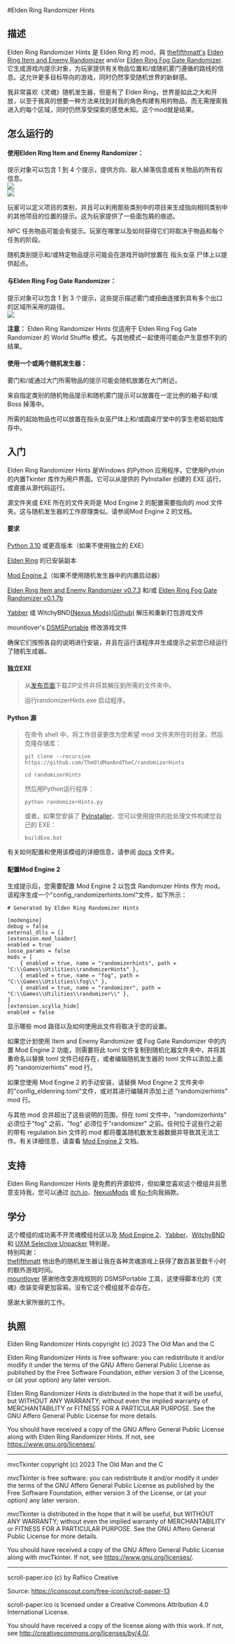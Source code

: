 #Elden Ring Randomizer Hints  
  
## 描述  
  
Elden Ring Randomizer Hints 是 Elden Ring 的 mod，與 [thefifthmatt's](https://www.nexusmods.com/eldenring/users/58426171) [Elden Ring Item and Enemy Randomizer](https://www.nexusmods.com/eldenring/mods/428) and/or [Elden Ring Fog Gate Randomizer](https://www.nexusmods.com/eldenring/mods/3295).它生成游戏内提示对象，为玩家提供有关物品位置和/或随机雾门遵循的路线的信息。这允许更多目标导向的游戏，同时仍然享受随机世界的新鲜感。  
  
我非常喜欢《灵魂》随机发生器，但是有了 Elden Ring，世界是如此之大和开放，以至于我真的想要一种方法来找到对我的角色构建有用的物品，而无需搜索我进入的每个区域，同时仍然享受探索的感觉未知。这个mod就是结果。  
  
## 怎么运行的  
  
#### 使用Elden Ring Item and Enemy Randomizer：  
  
提示对象可以包含 1 到 4 个提示，提供方向、敌人掉落信息或有关物品的所有权信息。  
![](images/itemHint1_zhocn.png)  
![](images/itemHint2_zhocn.png)  
  
玩家可以定义项目的类别，并且可以利用那些类别中的项目来生成指向相同类别中的其他项目的位置的提示。这为玩家提供了一些面包屑的痕迹。  
  
NPC 任务物品可能会有提示。玩家在哪里以及如何获得它们将取决于物品和每个任务的阶段。  
  
随机类别提示和/或特定物品提示可能会在游戏开始时放置在 指头女巫 尸体上以提供起点。  
  
#### 与Elden Ring Fog Gate Randomizer：  
  
提示对象可以包含 1 到 3 个提示，这些提示描述雾门或扭曲连接到具有多个出口的区域所采用的路径。  
![](images/fogHint1_zhocn.png)  
  
**注意：** Elden Ring Randomizer Hints 仅适用于 Elden Ring Fog Gate Randomizer 的 World Shuffle 模式。与其他模式一起使用可能会产生意想不到的结果。  
  
#### 使用一个或两个随机发生器：  
  
雾门和/或通过大门所需物品的提示可能会随机放置在大门附近。  
  
来自指定类别的随机物品提示和随机雾门提示可以放置在一定比例的箱子和/或 Boss 掉落中。  
  
所需的起始物品也可以放置在指头女巫尸体上和/或圆桌厅堂中的孪生老妪初始库存中。  
  
## 入门  
  
Elden Ring Randomizer Hints 是Windows 的Python 应用程序，它使用Python 的内置Tkinter 库作为用户界面。它可以从提供的 PyInstaller 创建的 EXE 运行，或直接从源代码运行。  
  
源文件夹或 EXE 所在的文件夹将是 Mod Engine 2 的配置需要指向的 mod 文件夹。这与随机发生器的工作原理类似。请参阅Mod Engine 2 的文档。  
  
#### 要求  
  
[Python 3.10](https://www.python.org) 或更高版本（如果不使用独立的 EXE）  
   
[Elden Ring](https://store.steampowered.com/app/1245620/ELDEN_RING/) 的已安装副本  
   
[Mod Engine 2](https://github.com/soulsmods/ModEngine2)（如果不使用随机发生器中的内置启动器）  
  
[Elden Ring Item and Enemy Randomizer v0.7.3](https://www.nexusmods.com/eldenring/mods/428) 和/或 [Elden Ring Fog Gate Randomizer v0.1.7b](https://www.nexusmods.com/eldenring/mods/3295)  
  
[Yabber](https://github.com/JKAnderson/Yabber) 或 WitchyBND[(Nexus Mods)](https://www.nexusmods.com/eldenring/mods/3862)[(Github)](https://github.com/ividyon/WitchyBND) 解压和重新打包游戏文件  
  
mountlover's [DSMSPortable](https://github.com/mountlover/DSMSPortable) 修改游戏文件  
   
确保它们按照各自的说明进行安装，并且在运行该程序并生成提示之前您已经运行了随机生成器。  
  
#### 独立EXE  
  
>从[发布页面](https://github.com/TheOldManAndTheC/randomizerHints/releases)下载ZIP文件并将其解压到所需的文件夹中。  
>  
>运行randomizerHints.exe 启动程序。  
  
#### Python 源  
  
<blockquote>  
在命令 shell 中，将工作目录更改为您希望 mod 文件夹所在的目录，然后克隆存储库：  
  
```  
git clone --recursive https://github.com/TheOldManAndTheC/randomizerHints  
   
cd randomizerHints  
```  
  
然后用Python运行程序：  
  
```  
python randomizerHints.py  
```  
  
或者，如果您安装了 [PyInstaller](https://pyinstaller.org/en/stable/)，您可以使用提供的批处理文件构建您自己的 EXE：  
```  
buildExe.bat  
```  
  
</blockquote>  
  
有关如何配置和使用该模组的详细信息，请参阅 [docs](.) 文件夹。  
  
#### 配置Mod Engine 2  
  
生成提示后，您需要配置 Mod Engine 2 以包含 Randomizer Hints 作为 mod。该程序生成一个"config_randomizerhints.toml"文件，如下所示：  
  
	# Generated by Elden Ring Randomizer Hints  
	  
	[modengine]  
	debug = false  
	external_dlls = []  
	[extension.mod_loader]  
	enabled = true  
	loose_params = false  
	mods = [  
	    { enabled = true, name = "randomizerhints", path = "C:\\Games\\Utilities\\randomizerHints" },  
	    { enabled = true, name = "fog", path = "C:\\Games\\Utilities\\fog\\" },  
	    { enabled = true, name = "randomizer", path = "C:\\Games\\Utilities\\randomizer\\" },  
	]  
	[extension.scylla_hide]  
	enabled = false  
  
显示哪些 mod 路径以及如何使用此文件将取决于您的设置。  
  
如果您计划使用 Item and Enemy Randomizer 或 Fog Gate Randomizer 中的内置 Mod Engine 2 功能，则需要将此 toml 文件复制到随机化器文件夹中，并将其重命名以替换 toml 文件已经存在，或者编辑随机发生器的 toml 文件以添加上面的 "randomizerhints" mod 行。  
  
如果您使用 Mod Engine 2 的手动安装，请替换 Mod Engine 2 文件夹中的"config_eldenring.toml"文件，或对其进行编辑并添加上述 "randomizerhints" mod 行。  
  
与其他 mod 合并超出了这些说明的范围，但在 toml 文件中，"randomizerhints" 必须位于"fog" 之前，"fog" 必须位于"randomizer" 之前。任何位于这些行之前的带有 regulation.bin 文件的 mod 都将覆盖随机数发生器数据并导致其无法工作。有关详细信息，请查看 [Mod Engine 2](https://github.com/soulsmods/ModEngine2#get-started-guide) 文档。  
  
## 支持  
  
Elden Ring Randomizer Hints 是免费的开源软件，但如果您喜欢这个模组并且愿意支持我，您可以通过 [itch.io](https://the-old-man-and-the-c.itch.io/elden-ring-randomizer-hints)、[NexusMods](https://www.nexusmods.com/eldenring/mods/4096) 或 [Ko-fi](https://ko-fi.com/theoldmanandthec)向我捐款。  
  
## 学分  
  
这个模组的成功离不开灵魂模组社区以及 [Mod Engine 2](https://github.com/soulsmods/ModEngine2)、[Yabber](https://github.com/JKAnderson/Yabber)、[WitchyBND](https://github.com/ividyon/WitchyBND) 和 [UXM Selective Unpacker](https://github.com/Nordgaren/UXM-Selective-Unpack) 特别是。  
特别鸣谢：  
[thefifthmatt](https://www.nexusmods.com/eldenring/users/58426171) 他出色的随机发生器让我在各种灵魂游戏上获得了数百甚至数千小时的额外游戏时间。  
[mountlover](https://github.com/mountlover) 感谢他改变游戏规则的 DSMSPortable 工具，这使得脚本化的《灵魂》改装变得更加容易。没有它这个模组就不会存在。  
  
感谢大家所做的工作。  
  
## 执照  
  
Elden Ring Randomizer Hints copyright (c) 2023 The Old Man and the C  
  
Elden Ring Randomizer Hints is free software: you can redistribute it and/or modify it under the terms of the GNU Affero General Public License as published by the Free Software Foundation, either version 3 of the License, or (at your option) any later version.  
  
Elden Ring Randomizer Hints is distributed in the hope that it will be useful,  but WITHOUT ANY WARRANTY; without even the implied warranty of MERCHANTABILITY or FITNESS FOR A PARTICULAR PURPOSE. See the GNU Affero General Public License  for more details.  
  
You should have received a copy of the GNU Affero General Public License along with Elden Ring Randomizer Hints. If not, see <https://www.gnu.org/licenses/>.  
  
***  
  
mvcTkinter copyright (c) 2023 The Old Man and the C  
  
mvcTkinter is free software: you can redistribute it and/or modify it under the terms of the GNU Affero General Public License as published by the Free Software Foundation, either version 3 of the License, or (at your option) any later version.  
  
mvcTkinter is distributed in the hope that it will be useful,  but WITHOUT ANY WARRANTY; without even the implied warranty of MERCHANTABILITY or FITNESS FOR A PARTICULAR PURPOSE. See the GNU Affero General Public License  for more details.  
  
You should have received a copy of the GNU Affero General Public License along with mvcTkinter. If not, see <https://www.gnu.org/licenses/>.  
  
***  
  
scroll-paper.ico (c) by  Rafiico Creative  
  
Source: <https://iconscout.com/free-icon/scroll-paper-13>  
  
scroll-paper.ico is licensed under a Creative Commons Attribution 4.0 International License.  
  
You should have received a copy of the license along with this work. If not, see <http://creativecommons.org/licenses/by/4.0/>.
